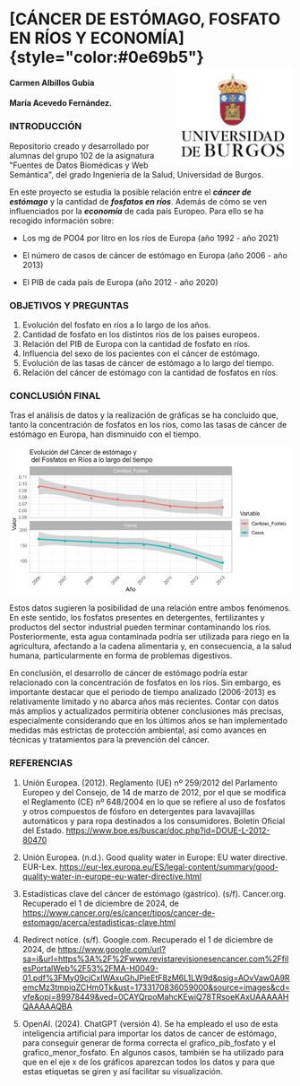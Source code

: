 # [CÁNCER DE ESTÓMAGO, FOSFATO EN RÍOS Y ECONOMÍA]{style="color:#0e69b5"} <img src="INPUT/IMAGES/Logo_Universidad_Burgos.png" align="right" height="180"/>

#### Carmen Albillos Gubia

#### María Acevedo Fernández.

### INTRODUCCIÓN

Repositorio creado y desarrollado por alumnas del grupo 102 de la asignatura "Fuentes de Datos Biomédicas y Web Semántica", del grado Ingeniería de la Salud, Universidad de Burgos.

En este proyecto se estudia la posible relación entre el ***cáncer de estómago*** y la cantidad de ***fosfatos en ríos***. Además de cómo se ven influenciados por la ***economía*** de cada país Europeo. Para ello se ha recogido información sobre:

-   Los mg de PO04 por litro en los ríos de Europa (año 1992 - año 2021)

-   El número de casos de cáncer de estómago en Europa (año 2006 - año 2013)

-   El PIB de cada país de Europa (año 2012 - año 2020)

### OBJETIVOS Y PREGUNTAS

1.  Evolución del fosfato en ríos a lo largo de los años.
2.  Cantidad de fosfato en los distintos ríos de los paises europeos.
3.  Relación del PIB de Europa con la cantidad de fosfato en ríos.
4.  Influencia del sexo de los pacientes con el cáncer de estómago.
5.  Evolución de las tasas de cáncer de estómago a lo largo del tiempo.
6.  Relación del cáncer de estómago con la cantidad de fosfatos en ríos.

### CONCLUSIÓN FINAL

Tras el análisis de datos y la realización de gráficas se ha concluido que, tanto la concentración de fosfatos en los ríos, como las tasas de cáncer de estómago en Europa, han disminuido con el tiempo.

<img src="OUTPUT/FIGURES/Relacion_cancer_fosfato.png" align="middle" height="265"/>

Estos datos sugieren la posibilidad de una relación entre ambos fenómenos. En este sentido, los fosfatos presentes en detergentes, fertilizantes y productos del sector industrial pueden terminar contaminando los ríos. Posteriormente, esta agua contaminada podría ser utilizada para riego en la agricultura, afectando a la cadena alimentaria y, en consecuencia, a la salud humana, particularmente en forma de problemas digestivos.

En conclusión, el desarrollo de cáncer de estómago podría estar relacionado con la concentración de fosfatos en los ríos. Sin embargo, es importante destacar que el periodo de tiempo analizado (2006-2013) es relativamente limitado y no abarca años más recientes. Contar con datos más amplios y actualizados permitiría obtener conclusiones más precisas, especialmente considerando que en los últimos años se han implementado medidas más estrictas de protección ambiental, así como avances en técnicas y tratamientos para la prevención del cáncer.

### REFERENCIAS

1.  Unión Europea. (2012). Reglamento (UE) nº 259/2012 del Parlamento Europeo y del Consejo, de 14 de marzo de 2012, por el que se modifica el Reglamento (CE) nº 648/2004 en lo que se refiere al uso de fosfatos y otros compuestos de fósforo en detergentes para lavavajillas automáticos y para ropa destinados a los consumidores. Boletín Oficial del Estado. <https://www.boe.es/buscar/doc.php?id=DOUE-L-2012-80470>

2.  Unión Europea. (n.d.). Good quality water in Europe: EU water directive. EUR-Lex. <https://eur-lex.europa.eu/ES/legal-content/summary/good-quality-water-in-europe-eu-water-directive.html>

3.  Estadísticas clave del cáncer de estómago (gástrico). (s/f). Cancer.org. Recuperado el 1 de diciembre de 2024, de <https://www.cancer.org/es/cancer/tipos/cancer-de-estomago/acerca/estadisticas-clave.html>

4.  Redirect notice. (s/f). Google.com. Recuperado el 1 de diciembre de 2024, de <https://www.google.com/url?sa=i&url=https%3A%2F%2Fwww.revistarevisionesencancer.com%2FfilesPortalWeb%2F53%2FMA-H0049-01.pdf%3FMy09cjCxIWAxuGhJPieEtF8zM6L1LW9d&psig=AOvVaw0A9RemcMz3tmpiqZCHm0Tk&ust=1733170836059000&source=images&cd=vfe&opi=89978449&ved=0CAYQrpoMahcKEwiQ78TRsoeKAxUAAAAAHQAAAAAQBA>

5.  OpenAI. (2024). ChatGPT (versión 4). Se ha empleado el uso de esta inteligencia artificial para importar los datos de cancer de estómago, para conseguir generar de forma correcta el grafico_pib_fosfato y el grafico_menor_fosfato. En algunos casos, también se ha utilizado para que en el eje x de los gráficos aparezcan todos los datos y para que estas etiquetas se giren y así facilitar su visualización.
